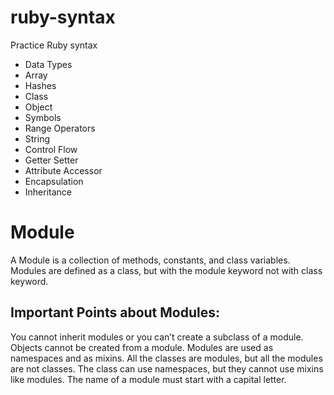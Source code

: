 # ruby-syntax
Practice Ruby syntax
- Data Types
- Array
- Hashes
- Class
- Object
- Symbols
- Range Operators
- String
- Control Flow
- Getter Setter
- Attribute Accessor
- Encapsulation
- Inheritance
# Module

A Module is a collection of methods, constants, and class variables. Modules are defined as a class, but with the module keyword not with class keyword.

## Important Points about Modules:

You cannot inherit modules or you can’t create a subclass of a module.
Objects cannot be created from a module.
Modules are used as namespaces and as mixins.
All the classes are modules, but all the modules are not classes.
The class can use namespaces, but they cannot use mixins like modules.
The name of a module must start with a capital letter.

